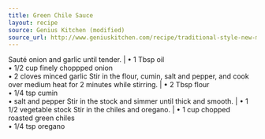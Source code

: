 ```yaml
---
title: Green Chile Sauce
layout: recipe
source: Genius Kitchen (modified)
source_url: http://www.geniuskitchen.com/recipe/traditional-style-new-mexico-green-chile-sauce-28467#activity-feed
---
```


Sauté onion and garlic until tender. | &bull; 1 Tbsp oil <br> &bull; 1/2 cup finely choppped onion <br> &bull; 2 cloves minced garlic
Stir in the flour, cumin, salt and pepper, and cook over medium heat for 2 minutes while stirring. | &bull; 2 Tbsp flour <br> &bull; 1/4 tsp cumin <br> &bull; salt and pepper
Stir in the stock and simmer until thick and smooth. | &bull; 1 1/2 vegetable stock
Stir in the chiles and oregano. | &bull; 1 cup chopped roasted green chiles <br> &bull; 1/4 tsp oregano
